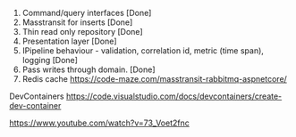 1) Command/query interfaces [Done]
2) Masstransit for inserts [Done]
3) Thin read only repository [Done]
4) Presentation layer [Done]
5) IPipeline behaviour - validation, correlation id, metric (time span), logging [Done]
6) Pass writes through domain. [Done]
7) Redis cache
https://code-maze.com/masstransit-rabbitmq-aspnetcore/

DevContainers
https://code.visualstudio.com/docs/devcontainers/create-dev-container

https://www.youtube.com/watch?v=73_Voet2fnc